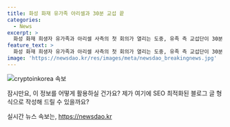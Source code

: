 ```yaml
---
title: 화성 화재 유가족 아리셀과 30분 교섭 끝
categories:
  - News
excerpt: >
  화성 화재 희생자 유가족과 아리셀 사측의 첫 회의가 열리는 도중, 유족 측 교섭단이 30분 만에 회의를 종료했다. 유족들은 아리셀의 무성의한 태도에 분노하며 진실규명을 요구하고 있다고 전했다. 다음 교섭은 사측이 요구한 자료 제공 여부에 따라 실무논의를 거친 뒤 확정될 예정이라고 밝혔다. 
feature_text: >
  화성 화재 희생자 유가족과 아리셀 사측의 첫 회의가 열리는 도중, 유족 측 교섭단이 30분 만에 회의를 종료했다. 유족들은 아리셀의 무성의한 태도에 분노하며 진실규명을 요구하고 있다고 전했다. 다음 교섭은 사측이 요구한 자료 제공 여부에 따라 실무논의를 거친 뒤 확정될 예정이라고 밝혔다. 
image: 'https://newsdao.kr/res/images/meta/newsdao_breakingnews.jpg'
---
```


<p><img src="https://newsdao.kr/res/images/meta/newsdao_breakingnews.jpg" alt="cryptoinkorea 속보" /></p>

<p>잠시만요, 이 정보를 어떻게 활용하실 건가요? 제가 여기에 SEO 최적화된 블로그 글 형식으로 작성해 드릴 수 있을까요?</p>
실시간 뉴스 속보는, <a href="https://newsdao.kr" rel="dofollow">https://newsdao.kr</a>


